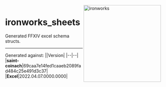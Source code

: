<img src="https://raw.githubusercontent.com/ackwell/ironworks/main/logo.png" alt="ironworks" align="right" height="250">

# ironworks_sheets

Generated FFXIV excel schema structs.

---

Generated against:
||Version|
|--|--|
|**saint-coinach**|69caa7e14fed1caaeb2089fad484c25e491d3c37|
|**Excel**|2022.04.07.0000.0000|
